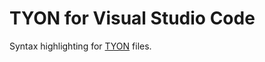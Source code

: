 # TYON for Visual Studio Code

Syntax highlighting for [TYON](https://github.com/tyon-lang/tyon) files.
